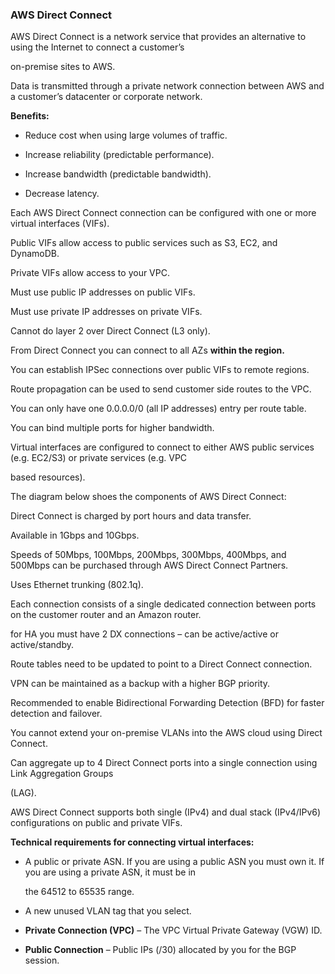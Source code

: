 ### AWS Direct Connect

AWS Direct Connect is a network service that provides an alternative to using
the Internet to connect a customer’s

on-premise sites to AWS.

Data is transmitted through a private network connection between AWS and a
customer’s datacenter or corporate network.

**Benefits:**

- Reduce cost when using large volumes of traffic.

- Increase reliability (predictable performance).

- Increase bandwidth (predictable bandwidth).

- Decrease latency.

Each AWS Direct Connect connection can be configured with one or more virtual
interfaces (VIFs).

Public VIFs allow access to public services such as S3, EC2, and DynamoDB.

Private VIFs allow access to your VPC.

Must use public IP addresses on public VIFs.

Must use private IP addresses on private VIFs.

Cannot do layer 2 over Direct Connect (L3 only).

From Direct Connect you can connect to all AZs **within the region.**

You can establish IPSec connections over public VIFs to remote regions.

Route propagation can be used to send customer side routes to the VPC.

You can only have one 0.0.0.0/0 (all IP addresses) entry per route table.

You can bind multiple ports for higher bandwidth.

Virtual interfaces are configured to connect to either AWS public services (e.g.
EC2/S3) or private services (e.g. VPC

based resources).

The diagram below shoes the components of AWS Direct Connect:

Direct Connect is charged by port hours and data transfer.

Available in 1Gbps and 10Gbps.

Speeds of 50Mbps, 100Mbps, 200Mbps, 300Mbps, 400Mbps, and 500Mbps can be
purchased through AWS Direct Connect Partners.

Uses Ethernet trunking (802.1q).

Each connection consists of a single dedicated connection between ports on the
customer router and an Amazon router.

for HA you must have 2 DX connections – can be active/active or active/standby.

Route tables need to be updated to point to a Direct Connect connection.

VPN can be maintained as a backup with a higher BGP priority.

Recommended to enable Bidirectional Forwarding Detection (BFD) for faster
detection and failover.

You cannot extend your on-premise VLANs into the AWS cloud using Direct Connect.

Can aggregate up to 4 Direct Connect ports into a single connection using Link
Aggregation Groups

(LAG).

AWS Direct Connect supports both single (IPv4) and dual stack (IPv4/IPv6)
configurations on public and private VIFs.

**Technical requirements for connecting virtual interfaces:**

- A public or private ASN. If you are using a public ASN you must own it. If you
  are using a private ASN, it must be in

  the 64512 to 65535 range.

- A new unused VLAN tag that you select.

- **Private Connection (VPC)** – The VPC Virtual Private Gateway (VGW) ID.

- **Public Connection** – Public IPs (/30) allocated by you for the BGP session.

